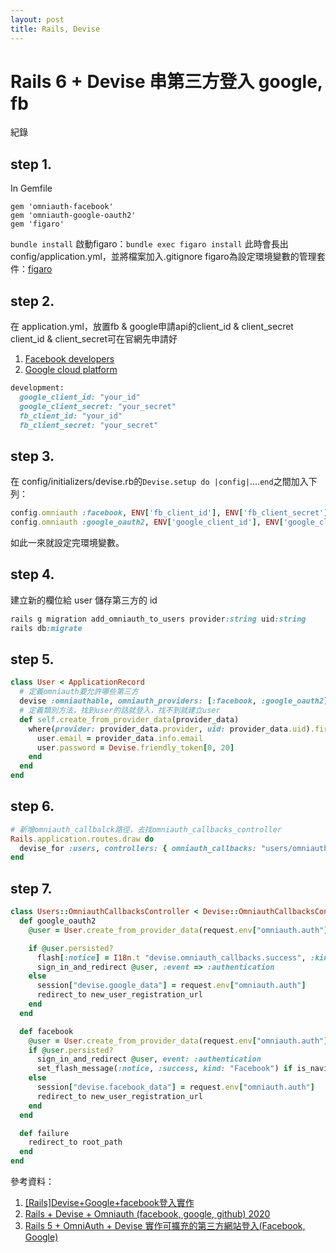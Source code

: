 ```yaml
---
layout: post
title: Rails, Devise
---
```


# Rails 6 + Devise 串第三方登入 google, fb

紀錄

## step 1.

In Gemfile

```rubygem 'omniauth'
gem 'omniauth-facebook'
gem 'omniauth-google-oauth2'
gem 'figaro'
```
`bundle install`
啟動figaro：`bundle exec figaro install`
此時會長出config/application.yml，並將檔案加入.gitignore
figaro為設定環境變數的管理套件：[figaro](https://github.com/laserlemon/figaro)

## step 2.

在 application.yml，放置fb & google申請api的client_id & client_secret
client_id & client_secret可在官網先申請好
1. [Facebook developers](https://developers.facebook.com)
2. [Google cloud platform](https://cloud.google.com)

```ruby
development:
  google_client_id: "your_id"
  google_client_secret: "your_secret"
  fb_client_id: "your_id"
  fb_client_secret: "your_secret"
```
## step 3.

在 config/initializers/devise.rb的`Devise.setup do |config|`....`end`之間加入下列：

```ruby
config.omniauth :facebook, ENV['fb_client_id'], ENV['fb_client_secret'], scope: "public_profile,email", info_fields: "email,name"
config.omniauth :google_oauth2, ENV['google_client_id'], ENV['google_client_secret'],{access_type: "offline", approval_prompt: ""}
```
如此一來就設定完環境變數。

## step 4.

建立新的欄位給 user 儲存第三方的 id
```ruby
rails g migration add_omniauth_to_users provider:string uid:string
rails db:migrate
```

## step 5.

```ruby
class User < ApplicationRecord
  # 定義omniauth要允許哪些第三方
  devise :omniauthable, omniauth_providers: [:facebook, :google_oauth2]
  # 定義類別方法，找到user的話就登入，找不到就建立user
  def self.create_from_provider_data(provider_data)
    where(provider: provider_data.provider, uid: provider_data.uid).first_or_create do |user|
      user.email = provider_data.info.email
      user.password = Devise.friendly_token[0, 20]
    end
  end
end
```

## step 6.

```ruby
# 新增omniauth_callbalck路徑，去找omniauth_callbacks_controller
Rails.application.routes.draw do
  devise_for :users, controllers: { omniauth_callbacks: "users/omniauth_callbacks" }
end
```

## step 7.

```ruby
class Users::OmniauthCallbacksController < Devise::OmniauthCallbacksController
  def google_oauth2
    @user = User.create_from_provider_data(request.env["omniauth.auth"])

    if @user.persisted?
      flash[:notice] = I18n.t "devise.omniauth_callbacks.success", :kind => "Google"
      sign_in_and_redirect @user, :event => :authentication
    else
      session["devise.google_data"] = request.env["omniauth.auth"]
      redirect_to new_user_registration_url
    end
  end

  def facebook
    @user = User.create_from_provider_data(request.env["omniauth.auth"])
    if @user.persisted?
      sign_in_and_redirect @user, event: :authentication
      set_flash_message(:notice, :success, kind: "Facebook") if is_navigational_format?
    else
      session["devise.facebook_data"] = request.env["omniauth.auth"]
      redirect_to new_user_registration_url
    end
  end

  def failure
    redirect_to root_path
  end
end
```

參考資料：

1. [[Rails]Devise+Google+facebook登入實作](https://medium.com/@cindyliu923/rails-devise-google-fecebook登入實作-ebfb3170b0a8)
2. [Rails + Devise + Omniauth (facebook, google, github) 2020](https://www.youtube.com/watch?v=Dd8dOAL6WYs&t=2236s)
3. [Rails 5 + OmniAuth + Devise 實作可擴充的第三方網站登入(Facebook, Google)](https://blog.niclin.tw/2017/08/26/rails-5---omniauth---devise-實作可擴充的第三方網站登入facebook-google/)